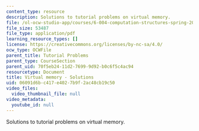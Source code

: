 ```yaml
---
content_type: resource
description: Solutions to tutorial problems on virtual memory.
file: /ol-ocw-studio-app/courses/6-004-computation-structures-spring-2009/06091d6bc417e4027b9f2ac48cb19c50_MIT6_004s09_tutor17_sol.pdf
file_size: 53487
file_type: application/pdf
learning_resource_types: []
license: https://creativecommons.org/licenses/by-nc-sa/4.0/
ocw_type: OCWFile
parent_title: Tutorial Problems
parent_type: CourseSection
parent_uid: 70f5eb24-11d2-7699-9d92-b0c6f5c4ac94
resourcetype: Document
title: Virtual memory - Solutions
uid: 06091d6b-c417-e402-7b9f-2ac48cb19c50
video_files:
  video_thumbnail_file: null
video_metadata:
  youtube_id: null
---
```

Solutions to tutorial problems on virtual memory.